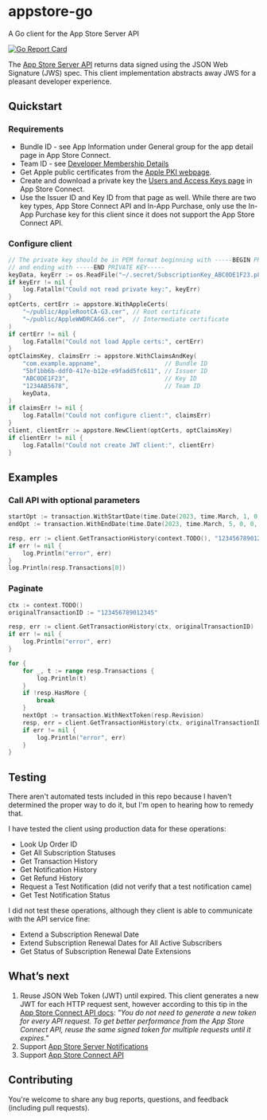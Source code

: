 # appstore-go

A Go client for the App Store Server API

[![Go Report Card](https://goreportcard.com/badge/github.com/erictse/appstore-go)](https://goreportcard.com/report/github.com/erictse/appstore-go)

The [App Store Server API](https://developer.apple.com/documentation/appstoreserverapi) returns data signed using the JSON Web Signature (JWS) spec. This client implementation abstracts away JWS for a pleasant developer experience.

## Quickstart

### Requirements

- Bundle ID - see App Information under General group for the app detail page in App Store Connect.
- Team ID - see [Developer Membership Details](https://developer.apple.com/account#MembershipDetailsCard)
- Get Apple public certificates from the [Apple PKI webpage](https://www.apple.com/certificateauthority/).
- Create and download a private key the [Users and Access Keys page](https://appstoreconnect.apple.com/access/api) in App Store Connect.
- Use the Issuer ID and Key ID from that page as well. While there are two key types, App Store Connect API and In-App Purchase, only use the In-App Purchase key for this client since it does not support the App Store Connect API.

### Configure client

```go
// The private key should be in PEM format beginning with -----BEGIN PRIVATE KEY----- 
// and ending with -----END PRIVATE KEY-----
keyData, keyErr := os.ReadFile("~/.secret/SubscriptionKey_ABC0DE1F23.p8")
if keyErr != nil {
    log.Fatalln("Could not read private key:", keyErr)
}
optCerts, certErr := appstore.WithAppleCerts(
    "~/public/AppleRootCA-G3.cer", // Root certificate
    "~/public/AppleWWDRCAG6.cer",  // Intermediate certificate
)
if certErr != nil {
    log.Fatalln("Could not load Apple certs:", certErr)
}
optClaimsKey, claimsErr := appstore.WithClaimsAndKey(
    "com.example.appname",                  // Bundle ID
    "5bf1bb6b-ddf0-417e-b12e-e9fadd5fc611", // Issuer ID
    "ABC0DE1F23",                           // Key ID
    "1234AB5678",                           // Team ID
    keyData,
)
if claimsErr != nil {
    log.Fatalln("Could not configure client:", claimsErr)
}
client, clientErr := appstore.NewClient(optCerts, optClaimsKey)
if clientErr != nil {
    log.Fatalln("Could not create JWT client:", clientErr)
}
```

## Examples

### Call API with optional parameters

```go
startOpt := transaction.WithStartDate(time.Date(2023, time.March, 1, 0, 0, 0, 0, time.UTC))
endOpt := transaction.WithEndDate(time.Date(2023, time.March, 5, 0, 0, 0, 0, time.UTC))

resp, err := client.GetTransactionHistory(context.TODO(), "123456789012345", startOpt, endOpt)
if err != nil {
    log.Println("error", err)
}
log.Println(resp.Transactions[0])
```

### Paginate

```go
ctx := context.TODO()
originalTransactionID := "123456789012345"

resp, err := client.GetTransactionHistory(ctx, originalTransactionID)
if err != nil {
    log.Println("error", err)
}

for {
    for _, t := range resp.Transactions {
        log.Println(t)
    }
    if !resp.HasMore {
        break
    }
    nextOpt := transaction.WithNextToken(resp.Revision)
    resp, err = client.GetTransactionHistory(ctx, originalTransactionID, nextOpt)
    if err != nil {
        log.Println("error", err)
    }
}
```

## Testing

There aren't automated tests included in this repo because I haven't determined the proper way to do it, but I'm open to hearing how to remedy that.

I have tested the client using production data for these operations:

- Look Up Order ID
- Get All Subscription Statuses
- Get Transaction History
- Get Notification History
- Get Refund History
- Request a Test Notification (did not verify that a test notification came)
- Get Test Notification Status

I did not test these operations, although they client is able to communicate with the API service fine:

- Extend a Subscription Renewal Date
- Extend Subscription Renewal Dates for All Active Subscribers
- Get Status of Subscription Renewal Date Extensions

## What’s next

1. Reuse JSON Web Token (JWT) until expired. This client generates a new JWT for each HTTP request sent, however according to this tip in the
[App Store Connect API docs](https://developer.apple.com/documentation/appstoreconnectapi/generating_tokens_for_api_requests#3031059): _"You do not need to generate a new token for every API request. To get better performance from the App Store Connect API, reuse the same signed token for multiple requests until it expires."_
1. Support [App Store Server Notifications](https://developer.apple.com/documentation/appstoreservernotifications)
1. Support [App Store Connect API](https://developer.apple.com/documentation/appstoreconnectapi/)

## Contributing

You're welcome to share any bug reports, questions, and feedback (including pull requests).
